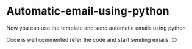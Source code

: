 # Automatic-email-using-python
Now you can use the template and send automatic emails using python

Code is well commented refer the code and start sending emails. 😊
